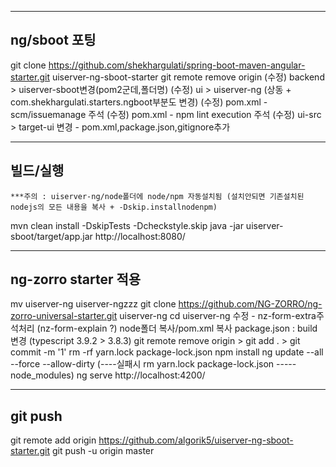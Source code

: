 ------------------------------------- 
ng/sboot 포팅
---
git clone https://github.com/shekhargulati/spring-boot-maven-angular-starter.git uiserver-ng-sboot-starter
git remote remove origin
(수정) backend > uiserver-sboot변경(pom2군데,폴더명)
(수정) ui > uiserver-ng (상동 + com.shekhargulati.starters.ngboot부분도 변경)
(수정) pom.xml - scm/issuemanage 주석
(수정) pom.xml - npm lint execution 주석
(수정) ui-src > target-ui 변경 - pom.xml,package.json,gitignore추가

------------------------------------- 
빌드/실행
---
	***주의 : uiserver-ng/node폴더에 node/npm 자동설치됨 (설치안되면 기존설치된nodejs의 모든 내용을 복사 + -Dskip.installnodenpm)
mvn clean install -DskipTests -Dcheckstyle.skip
java -jar uiserver-sboot/target/app.jar
http://localhost:8080/


------------------------------------- 
ng-zorro starter 적용
---
mv uiserver-ng uiserver-ngzzz
git clone https://github.com/NG-ZORRO/ng-zorro-universal-starter.git uiserver-ng
cd uiserver-ng
수정 - nz-form-extra주석처리 (nz-form-explain ?)
node폴더 복사/pom.xml 복사
package.json : build변경 (typescript 3.9.2 > 3.8.3)
git remote remove origin > git add . > git commit -m '1'
rm -rf yarn.lock package-lock.json
npm install
ng update --all --force --allow-dirty (----실패시 rm yarn.lock package-lock.json -----node_modules)
ng serve
http://localhost:4200/

------------------------------------- 
git push
---
git remote add origin https://github.com/algorik5/uiserver-ng-sboot-starter.git
git push -u origin master

